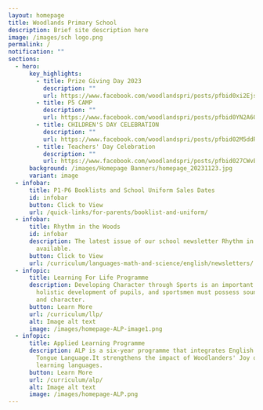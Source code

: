```yaml
---
layout: homepage
title: Woodlands Primary School
description: Brief site description here
image: /images/sch logo.png
permalink: /
notification: ""
sections:
  - hero:
      key_highlights:
        - title: Prize Giving Day 2023
          description: ""
          url: https://www.facebook.com/woodlandspri/posts/pfbid0xi2Ejsh59WPRog4ox4g36aq9qUupnNGUZsGMPLULFwKZDFQ4xET7nPD6ufj6eafBl
        - title: P5 CAMP
          description: ""
          url: https://www.facebook.com/woodlandspri/posts/pfbid0YN2A6QuHEtEFauKNqcmugq3SEePyeddySnQnNvuo6GfHN4My3w5tAQ4dHnrti3xXl
        - title: CHILDREN'S DAY CELEBRATION
          description: ""
          url: https://www.facebook.com/woodlandspri/posts/pfbid02M5ddRZzTBS9yCLVeCtM1rBtBtLYY9e27HSaGR6bNbVKDnmGV2HD5EETmz65Tkb1zl
        - title: Teachers' Day Celebration
          description: ""
          url: https://www.facebook.com/woodlandspri/posts/pfbid027CWvEq5i6NoBzWXGzEftQ5LGsV2oLGkaYKr2yUqbNanArpJKw7Ee5LQ4L8XoqisPl
      background: /images/Homepage Banners/homepage_20231123.jpg
      variant: image
  - infobar:
      title: P1-P6 Booklists and School Uniform Sales Dates
      id: infobar
      button: Click to View
      url: /quick-links/for-parents/booklist-and-uniform/
  - infobar:
      title: Rhythm in the Woods
      id: infobar
      description: The latest issue of our school newsletter Rhythm in the Woods is
        available.
      button: Click to View
      url: /curriculum/languages-math-and-science/english/newsletters/
  - infopic:
      title: Learning For Life Programme
      description: Developing Character through Sports is an important component of
        holistic development of pupils, and sportsmen must possess sound values
        and character.
      button: Learn More
      url: /curriculum/llp/
      alt: Image alt text
      image: /images/homepage-ALP-image1.png
  - infopic:
      title: Applied Learning Programme
      description: ALP is a six-year programme that integrates English and Mother
        Tongue Language.It strengthens the impact of Woodlanders' Joy of
        learning languages.
      button: Learn More
      url: /curriculum/alp/
      alt: Image alt text
      image: /images/homepage-ALP.png
---
```

